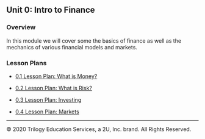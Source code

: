## Unit 0: Intro to Finance

### Overview

In this module we will cover some the basics of finance as well as the mechanics of various financial models and markets.

### Lesson Plans

* [0.1 Lesson Plan: What is Money?](01-What-Is-Money/LessonPlan.md)

* [0.2 Lesson Plan: What is Risk?](02-What-Is-Risk/LessonPlan.md)

* [0.3 Lesson Plan: Investing](03-Investing/LessonPlan.md)

* [0.4 Lesson Plan: Markets](04-Markets/LessonPlan.md)

- - -

© 2020 Trilogy Education Services, a 2U, Inc. brand. All Rights Reserved.
